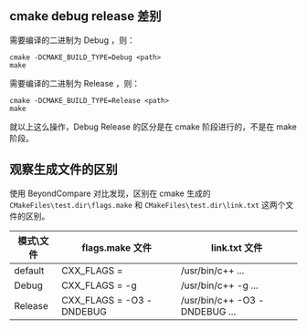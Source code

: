 ﻿
## cmake debug release 差别

需要编译的二进制为 Debug ，则：
```
cmake -DCMAKE_BUILD_TYPE=Debug <path>
make
```

需要编译的二进制为 Release ，则：
```
cmake -DCMAKE_BUILD_TYPE=Release <path>
make
```

就以上这么操作，Debug Release 的区分是在 cmake 阶段进行的，不是在 make 阶段。

## 观察生成文件的区别

使用 BeyondCompare 对比发现，区别在 cmake 生成的 `CMakeFiles\test.dir\flags.make` 和 `CMakeFiles\test.dir\link.txt` 这两个文件的区别。

模式\文件|flags.make 文件 | link.txt 文件
---------|----------------|----------------
default  | CXX_FLAGS  =   | /usr/bin/c++  ...
Debug    | CXX_FLAGS = -g | /usr/bin/c++   -g  ...
Release  | CXX_FLAGS = -O3 -DNDEBUG   | /usr/bin/c++   -O3 -DNDEBUG  ...

